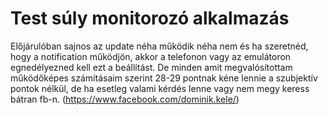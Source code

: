 # Test súly monitorozó alkalmazás

Előjárulóban sajnos az update néha működik néha nem és ha szeretnéd, hogy a notification működjön, akkor a telefonon vagy az emulátoron egnedélyezned kell ezt a beállítást. De minden amit megvalósítottam működőképes számításaim szerint 28-29 pontnak kéne lennie a szubjektív pontok nélkül, de ha esetleg valami kérdés lenne vagy nem megy keress bátran fb-n. (https://www.facebook.com/dominik.kele/)

